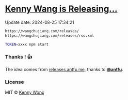 [Kenny Wang is Releasing...](https://wangchujiang.com/releases/)
===

Update date: <!--GAMFC-->2024-08-25 17:34:21<!--GAMFC-END-->

```sh
https://wangchujiang.com/releases/
https://wangchujiang.com/releases/rss.xml
```

```sh
TOKEN=xxxx npm start
```

### Thanks ! 👍

The idea comes from [releases.antfu.me](https://github.com/antfu/releases.antfu.me), thanks to **[@antfu](https://github.com/antfu)**.

### License

MIT © [Kenny Wong](https://github.com/jaywcjlove)
